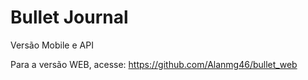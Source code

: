 # Bullet Journal
Versão Mobile e API

Para a versão WEB, acesse: https://github.com/Alanmg46/bullet_web
